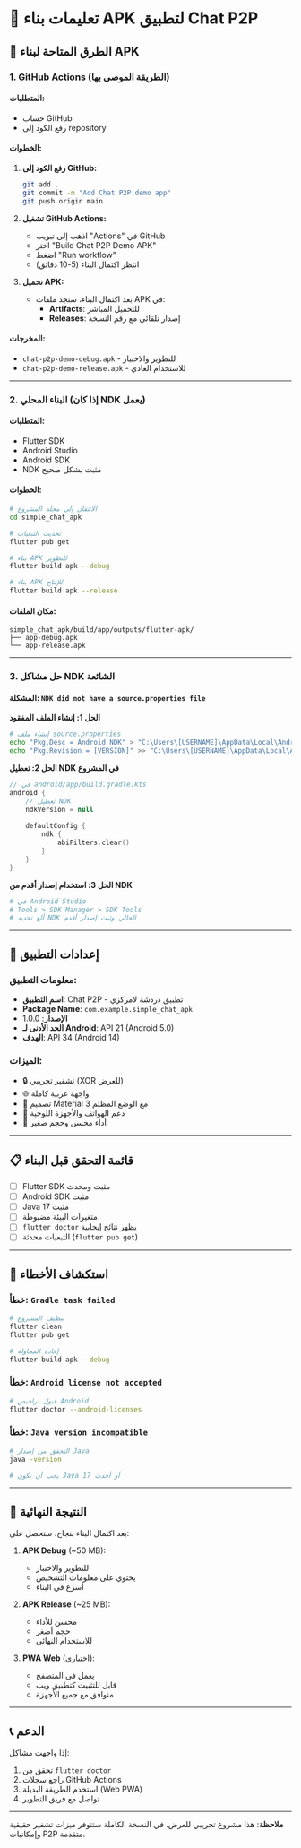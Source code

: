 # 📱 تعليمات بناء APK لتطبيق Chat P2P

## 🚀 الطرق المتاحة لبناء APK

### 1. **GitHub Actions (الطريقة الموصى بها)**

#### المتطلبات:
- حساب GitHub
- رفع الكود إلى repository

#### الخطوات:
1. **رفع الكود إلى GitHub:**
   ```bash
   git add .
   git commit -m "Add Chat P2P demo app"
   git push origin main
   ```

2. **تشغيل GitHub Actions:**
   - اذهب إلى تبويب "Actions" في GitHub
   - اختر "Build Chat P2P Demo APK"
   - اضغط "Run workflow"
   - انتظر اكتمال البناء (5-10 دقائق)

3. **تحميل APK:**
   - بعد اكتمال البناء، ستجد ملفات APK في:
     - **Artifacts**: للتحميل المباشر
     - **Releases**: إصدار تلقائي مع رقم النسخة

#### المخرجات:
- `chat-p2p-demo-debug.apk` - للتطوير والاختبار
- `chat-p2p-demo-release.apk` - للاستخدام العادي

---

### 2. **البناء المحلي (إذا كان NDK يعمل)**

#### المتطلبات:
- Flutter SDK
- Android Studio
- Android SDK
- NDK مثبت بشكل صحيح

#### الخطوات:
```bash
# الانتقال إلى مجلد المشروع
cd simple_chat_apk

# تحديث التبعيات
flutter pub get

# بناء APK للتطوير
flutter build apk --debug

# بناء APK للإنتاج
flutter build apk --release
```

#### مكان الملفات:
```
simple_chat_apk/build/app/outputs/flutter-apk/
├── app-debug.apk
└── app-release.apk
```

---

### 3. **حل مشاكل NDK الشائعة**

#### المشكلة: `NDK did not have a source.properties file`

**الحل 1: إنشاء الملف المفقود**
```bash
# إنشاء ملف source.properties
echo "Pkg.Desc = Android NDK" > "C:\Users\[USERNAME]\AppData\Local\Android\sdk\ndk\[VERSION]\source.properties"
echo "Pkg.Revision = [VERSION]" >> "C:\Users\[USERNAME]\AppData\Local\Android\sdk\ndk\[VERSION]\source.properties"
```

**الحل 2: تعطيل NDK في المشروع**
```kotlin
// في android/app/build.gradle.kts
android {
    // تعطيل NDK
    ndkVersion = null
    
    defaultConfig {
        ndk {
            abiFilters.clear()
        }
    }
}
```

**الحل 3: استخدام إصدار أقدم من NDK**
```bash
# في Android Studio
# Tools > SDK Manager > SDK Tools
# ألغ تحديد NDK الحالي وثبت إصدار أقدم
```

---

## 🔧 إعدادات التطبيق

### معلومات التطبيق:
- **اسم التطبيق**: Chat P2P - تطبيق دردشة لامركزي
- **Package Name**: `com.example.simple_chat_apk`
- **الإصدار**: 1.0.0
- **الحد الأدنى لـ Android**: API 21 (Android 5.0)
- **الهدف**: API 34 (Android 14)

### الميزات:
- 🔒 تشفير تجريبي (XOR للعرض)
- 🌐 واجهة عربية كاملة
- 🎨 تصميم Material 3 مع الوضع المظلم
- 📱 دعم الهواتف والأجهزة اللوحية
- 🚀 أداء محسن وحجم صغير

---

## 📋 قائمة التحقق قبل البناء

- [ ] Flutter SDK مثبت ومحدث
- [ ] Android SDK مثبت
- [ ] Java 17 مثبت
- [ ] متغيرات البيئة مضبوطة
- [ ] `flutter doctor` يظهر نتائج إيجابية
- [ ] التبعيات محدثة (`flutter pub get`)

---

## 🐛 استكشاف الأخطاء

### خطأ: `Gradle task failed`
```bash
# تنظيف المشروع
flutter clean
flutter pub get

# إعادة المحاولة
flutter build apk --debug
```

### خطأ: `Android license not accepted`
```bash
# قبول تراخيص Android
flutter doctor --android-licenses
```

### خطأ: `Java version incompatible`
```bash
# التحقق من إصدار Java
java -version

# يجب أن يكون Java 17 أو أحدث
```

---

## 🎯 النتيجة النهائية

بعد اكتمال البناء بنجاح، ستحصل على:

1. **APK Debug** (~50 MB):
   - للتطوير والاختبار
   - يحتوي على معلومات التشخيص
   - أسرع في البناء

2. **APK Release** (~25 MB):
   - محسن للأداء
   - حجم أصغر
   - للاستخدام النهائي

3. **PWA Web** (اختياري):
   - يعمل في المتصفح
   - قابل للتثبيت كتطبيق ويب
   - متوافق مع جميع الأجهزة

---

## 📞 الدعم

إذا واجهت مشاكل:
1. تحقق من `flutter doctor`
2. راجع سجلات GitHub Actions
3. استخدم الطريقة البديلة (Web PWA)
4. تواصل مع فريق التطوير

---

**ملاحظة**: هذا مشروع تجريبي للعرض. في النسخة الكاملة ستتوفر ميزات تشفير حقيقية وإمكانيات P2P متقدمة.
